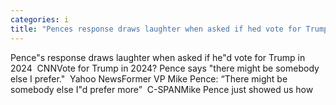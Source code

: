 ```yaml
---
categories: i
title: "Pences response draws laughter when asked if hed vote for Trump in 2024  CNN"
---
```

Pence"s response draws laughter when asked if he"d vote for Trump in 2024&nbsp;&nbsp;CNNVote for Trump in 2024? Pence says "there might be somebody else I prefer."&nbsp;&nbsp;Yahoo NewsFormer VP Mike Pence: “There might be somebody else I"d prefer more”&nbsp;&nbsp;C-SPANMike Pence just showed us how
